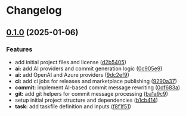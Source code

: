 # Changelog

## [0.1.0](https://github.com/scottmckendry/commitplusplus/compare/v0.0.1...v0.1.0) (2025-01-06)


### Features

* add initial project files and license ([d2b5405](https://github.com/scottmckendry/commitplusplus/commit/d2b5405b3258ab5b3e80969abcbae2255389db2f))
* **ai:** add AI providers and commit generation logic ([0c905e9](https://github.com/scottmckendry/commitplusplus/commit/0c905e980ef8710d0ead3dfe2e0e82243c7b6a6b))
* **ai:** add OpenAI and Azure providers ([9dc2ef9](https://github.com/scottmckendry/commitplusplus/commit/9dc2ef918e5610b58cfed52ac5f25e439a59282a))
* **ci:** add ci jobs for releases and marketplace publishing ([9290a37](https://github.com/scottmckendry/commitplusplus/commit/9290a37fbc12867263c67f0f57b0586e03a973ef))
* **commit:** implement AI-based commit message rewriting ([0df683a](https://github.com/scottmckendry/commitplusplus/commit/0df683a2f144607b869955738ceb218cdb670663))
* **git:** add git helpers for commit message processing ([ba1a9c9](https://github.com/scottmckendry/commitplusplus/commit/ba1a9c9be50cf213c6d8f977098e7a85d00594d9))
* setup initial project structure and dependencies ([b1cb414](https://github.com/scottmckendry/commitplusplus/commit/b1cb4147075f8290d7c91f4c53eb16deb379cf6d))
* **task:** add taskfile definition and inputs ([f8f1f51](https://github.com/scottmckendry/commitplusplus/commit/f8f1f51907650449e5bc3ba323b2d1d4f0ed6cf9))
